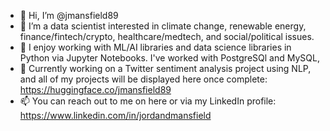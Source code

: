 - 👋 Hi, I’m @jmansfield89
- 👀 I’m a data scientist interested in climate change, renewable energy, finance/fintech/crypto, healthcare/medtech, and social/political issues.
- 🌱 I enjoy working with ML/AI libraries and data science libraries in Python via Jupyter Notebooks. I've worked with PostgreSQl and MySQL, 
- 🚧 Currently working on a Twitter sentiment analysis project using NLP, and all of my projects will be displayed here once complete: https://huggingface.co/jmansfield89
- 📫 You can reach out to me on here or via my LinkedIn profile: https://www.linkedin.com/in/jordandmansfield

<!---
jmansfield89/jmansfield89 is a ✨ special ✨ repository because its `README.md` (this file) appears on your GitHub profile.
You can click the Preview link to take a look at your changes.
--->
